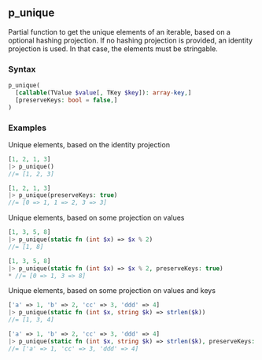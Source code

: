 [//]: # (This file is autogenerated)

## p_unique

Partial function to get the unique elements of an iterable, based on a optional hashing projection.
If no hashing projection is provided, an identity projection is used. In that case, the elements must be stringable.

### Syntax
```php
p_unique(
  [callable(TValue $value[, TKey $key]): array-key,]
  [preserveKeys: bool = false,]
)
```

### Examples
Unique elements, based on the identity projection
```php
[1, 2, 1, 3]
|> p_unique()
//= [1, 2, 3]
```
```php
[1, 2, 1, 3]
|> p_unique(preserveKeys: true)
//= [0 => 1, 1 => 2, 3 => 3]
```
Unique elements, based on some projection on values
```php
[1, 3, 5, 8]
|> p_unique(static fn (int $x) => $x % 2)
//= [1, 8]
```
```php
[1, 3, 5, 8]
|> p_unique(static fn (int $x) => $x % 2, preserveKeys: true)
* //= [0 => 1, 3 => 8]
```
Unique elements, based on some projection on values and keys
```php
['a' => 1, 'b' => 2, 'cc' => 3, 'ddd' => 4]
|> p_unique(static fn (int $x, string $k) => strlen($k))
//= [1, 3, 4]
```
```php
['a' => 1, 'b' => 2, 'cc' => 3, 'ddd' => 4]
|> p_unique(static fn (int $x, string $k) => strlen($k), preserveKeys: true)
//= ['a' => 1, 'cc' => 3, 'ddd' => 4]
```

